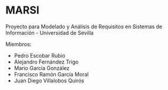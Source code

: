 # MARSI
Proyecto para Modelado y Análisis de Requisitos en Sistemas de Información - Universidad de Sevilla

Miembros:

- Pedro Escobar Rubio
- Alejandro Fernández Trigo
- Mario García González
- Francisco Ramón García Moral
- Juan Diego Villalobos Quirós
